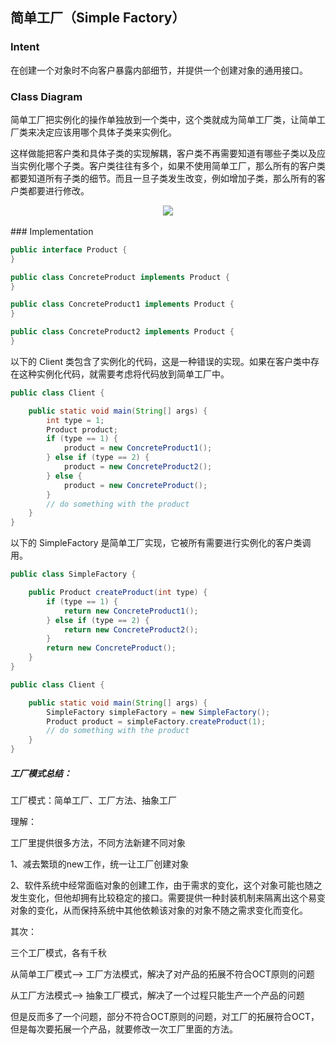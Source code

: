 ## 简单工厂（Simple Factory）

### Intent

在创建一个对象时不向客户暴露内部细节，并提供一个创建对象的通用接口。

### Class Diagram

简单工厂把实例化的操作单独放到一个类中，这个类就成为简单工厂类，让简单工厂类来决定应该用哪个具体子类来实例化。

这样做能把客户类和具体子类的实现解耦，客户类不再需要知道有哪些子类以及应当实例化哪个子类。客户类往往有多个，如果不使用简单工厂，那么所有的客户类都要知道所有子类的细节。而且一旦子类发生改变，例如增加子类，那么所有的客户类都要进行修改。

<div align="center"> <img src="https://cs-notes-1256109796.cos.ap-guangzhou.myqcloud.com/40c0c17e-bba6-4493-9857-147c0044a018.png"/> </div><br>
### Implementation

```java
public interface Product {
}
```

```java
public class ConcreteProduct implements Product {
}
```

```java
public class ConcreteProduct1 implements Product {
}
```

```java
public class ConcreteProduct2 implements Product {
}
```

以下的 Client 类包含了实例化的代码，这是一种错误的实现。如果在客户类中存在这种实例化代码，就需要考虑将代码放到简单工厂中。

```java
public class Client {

    public static void main(String[] args) {
        int type = 1;
        Product product;
        if (type == 1) {
            product = new ConcreteProduct1();
        } else if (type == 2) {
            product = new ConcreteProduct2();
        } else {
            product = new ConcreteProduct();
        }
        // do something with the product
    }
}
```

以下的 SimpleFactory 是简单工厂实现，它被所有需要进行实例化的客户类调用。

```java
public class SimpleFactory {

    public Product createProduct(int type) {
        if (type == 1) {
            return new ConcreteProduct1();
        } else if (type == 2) {
            return new ConcreteProduct2();
        }
        return new ConcreteProduct();
    }
}
```

```java
public class Client {

    public static void main(String[] args) {
        SimpleFactory simpleFactory = new SimpleFactory();
        Product product = simpleFactory.createProduct(1);
        // do something with the product
    }
}
```





##### 工厂模式总结：

工厂模式：简单工厂、工厂方法、抽象工厂  

理解：

 工厂里提供很多方法，不同方法新建不同对象 

 1、减去繁琐的new工作，统一让工厂创建对象 

 2、软件系统中经常面临对象的创建工作，由于需求的变化，这个对象可能也随之发生变化，但他却拥有比较稳定的接口。需要提供一种封装机制来隔离出这个易变对象的变化，从而保持系统中其他依赖该对象的对象不随之需求变化而变化。 

 其次： 

 三个工厂模式，各有千秋 

 从简单工厂模式——> 工厂方法模式，解决了对产品的拓展不符合OCT原则的问题 

 从工厂方法模式——> 抽象工厂模式，解决了一个过程只能生产一个产品的问题 

但是反而多了一个问题，部分不符合OCT原则的问题，对工厂的拓展符合OCT，但是每次要拓展一个产品，就要修改一次工厂里面的方法。

